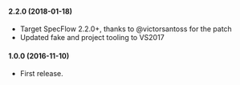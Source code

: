 #### 2.2.0 (2018-01-18)
* Target SpecFlow 2.2.0+, thanks to @victorsantoss for the patch
* Updated fake and project tooling to VS2017

#### 1.0.0 (2016-11-10)
* First release.